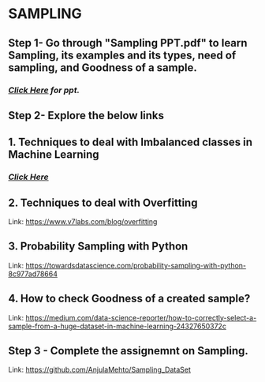 # **SAMPLING**
## **Step 1- Go through "Sampling PPT.pdf" to learn Sampling, its examples and its types, need of sampling, and Goodness of a sample.**
### *<a href= "https://docs.google.com/presentation/d/e/2PACX-1vShCVtfMfkO89a6PUcjyvLwf_gpFJW7Pr-QD8XlWaqMICcgP51MM4l5Zt0V032DlQ/pub?start=false&loop=false&delayms=60000"> Click Here</a> for ppt.*
## **Step 2- Explore the below links**
## **1. Techniques to deal with Imbalanced classes in Machine Learning**
### *<a href= "https://www.analyticsvidhya.com/blog/2020/07/10-techniques-to-deal-with-class-imbalance-in-machine-learning/?"> Click Here</a>*
## **2. Techniques to deal with Overfitting**
Link: https://www.v7labs.com/blog/overfitting
## **3. Probability Sampling with Python**
Link: https://towardsdatascience.com/probability-sampling-with-python-8c977ad78664
## **4. How to check Goodness of a created sample?**
Link: https://medium.com/data-science-reporter/how-to-correctly-select-a-sample-from-a-huge-dataset-in-machine-learning-24327650372c
## **Step 3 - Complete the assignemnt on Sampling.**
Link: https://github.com/AnjulaMehto/Sampling_DataSet
